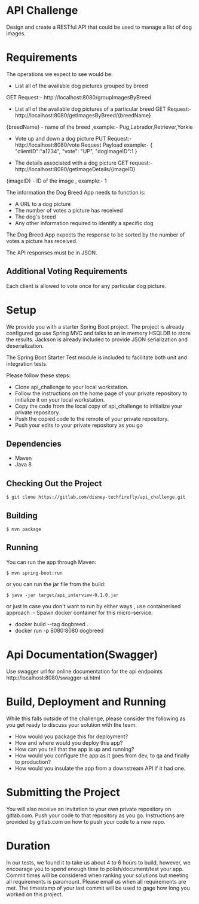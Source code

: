 # API Challenge

Design and create a RESTful API that could be used to manage a list of dog images. 

# Requirements

The operations we expect to see would be:

* List all of the available dog pictures grouped by breed

GET Request:- http://localhost:8080/groupImagesByBreed

* List all of the available dog pictures of a particular breed
GET Request:- http://localhost:8080/getImagesByBreed/{breedName}

{breedName} - name of the breed ,example:- Pug,Labrador,Retriever,Yorkie

* Vote up and down a dog picture
PUT Request:- http://localhost:8080/vote
Request Payload example:-
{
	"clientID":"a1234",
	"vote": "UP",
	"dogImageID":1
}

* The details associated with a dog picture
GET request:-  http://localhost:8080/getImageDetails/{imageID}

{imageID} - ID of the image , example:- 1
 

The information the Dog Breed App needs to function is:

* A URL to a dog picture
* The number of votes a picture has received
* The dog's breed
* Any other information required to identify a specific dog

The Dog Breed App expects the response to be sorted by the number of votes a picture has received.

The API responses must be in JSON.

## Additional Voting Requirements

Each client is allowed to vote once for any particular dog picture.

# Setup

We provide you with a starter Spring Boot project. The project is already configured go use Spring MVC and talks to an 
in memory HSQLDB to store the results. Jackson is already included to provide JSON serialization and deserialization.

The Spring Boot Starter Test module is included to facilitate both unit and integration tests.

Please follow these steps:

* Clone api_challenge to your local workstation.
* Follow the instructions on the home page of your private repository to initialize it on your local workstation.
* Copy the code from the local copy of api_challenge to initialize your private repository.
* Push the copied code to the remote of your private repository.
* Push your edits to your private repository as you go

## Dependencies

- Maven
- Java 8

## Checking Out the Project

```
$ git clone https://gitlab.com/disney-techfirefly/api_challenge.git
```

## Building

```
$ mvn package
```

## Running

You can run the app through Maven:

```
$ mvn spring-boot:run
```

or you can run the jar file from the build:

```
$ java -jar target/api_interview-0.1.0.jar
```
or just in case you don't want to run by either ways , use containerised approach :-
Spawn docker container for this micro-service:

* docker build --tag dogbreed .
* docker run -p 8080:8080 dogbreed

# Api Documentation(Swagger)
Use swagger url for online documentation for the api endpoints
http://localhost:8080/swagger-ui.html

# Build, Deployment and Running

While this falls outside of the challenge, please consider the following as you get ready to discuss your solution with the team:

* How would you package this for deployment?
* How and where would you deploy this app?
* How can you tell that the app is up and running?
* How would you configure the app as it goes from dev, to qa and finally to production?
* How would you insulate the app from a downstream API if it had one.

# Submitting the Project

You will also receive an invitation to your own private repository on gitlab.com. Push your code to that repository as you go. Instructions are provided by gitlab.com on how to push your code to a new repo.

# Duration

In our tests, we found it to take us about 4 to 6 hours to build, however, we encourage you to spend enough time to polish/document/test your app. Commit times will be considered when ranking your solutions but meeting all requirements is paramount.  Please email us when all requirements are met.
The timestamp of your last commit will be used to gage how long you worked on this project.